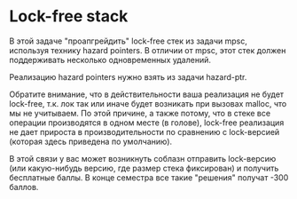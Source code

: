 # Lock-free stack

В этой задаче "проапгрейдить" lock-free стек из задачи mpsc, используя технику hazard pointers.
В отличии от mpsc, этот стек должен поддерживать несколько одновременных удалений.

Реализацию hazard pointers нужно взять из задачи hazard-ptr.

Обратите внимание, что в действительности ваша реализация не будет lock-free, т.к. лок так или иначе будет возникать при вызовах
malloc, что мы не учитываем. По этой причине, а также потому, что в стеке все операции производятся в одном месте (в голове),
lock-free реализация не дает прироста в производительности по сравнению с lock-версией (которая здесь приведена по умолчанию).

В этой связи у вас может возникнуть соблазн отправить lock-версию (или какую-нибудь версию, где размер стека фиксирован) и получить
бесплатные баллы. В конце семестра все такие "решения" получат -300 баллов.
